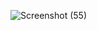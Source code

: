 ![Screenshot (55)](https://user-images.githubusercontent.com/71917947/221379807-d8636669-0eda-45cf-af27-ea4fed972a19.png)
